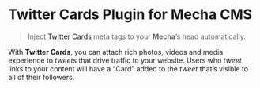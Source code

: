 Twitter Cards Plugin for Mecha CMS
==================================

> Inject [Twitter Cards](https://dev.twitter.com/cards/overview "Twitter Cards") meta tags to your **Mecha**’s head automatically.

With **Twitter Cards**, you can attach rich photos, videos and media experience to _tweets_ that drive traffic to your website. Users who _tweet_ links to your content will have a “Card” added to the _tweet_ that’s visible to all of their followers.